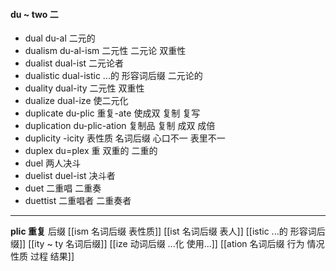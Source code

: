 #### du ~ two 二
- dual du-al 二元的
- dualism du-al-ism 二元性 二元论 双重性
- dualist dual-ist 二元论者
- dualistic dual-istic ...的 形容词后缀 二元论的
- duality dual-ity 二元性 双重性
- dualize dual-ize 使二元化
- duplicate du-plic 重复-ate 使成双  复制 复写
- duplication du-plic-ation 复制品 复制 成双 成倍
- duplicity -icity 表性质 名词后缀  心口不一 表里不一 
- duplex du=plex 重 双重的 二重的
- duel   两人决斗
- duelist duel-ist 决斗者
- duet 二重唱 二重奏
- duettist 二重唱者 二重奏者

---
**plic 重复**
后缀
[[ism 名词后缀 表性质]]
[[ist  名词后缀 表人]]
[[istic ...的 形容词后缀]]
[[ity  ~ ty 名词后缀]]
[[ize 动词后缀 ...化 使用...]]
[[ation 名词后缀  行为 情况 性质 过程 结果]]
